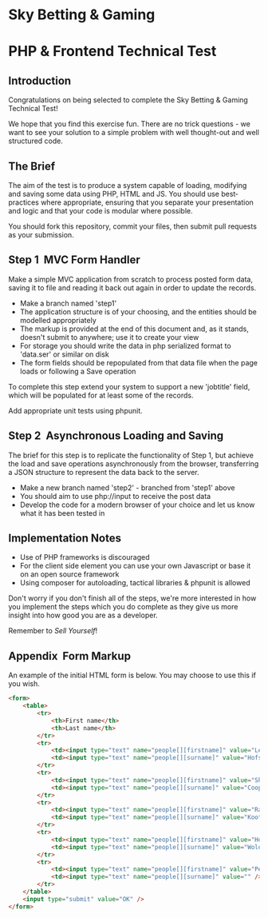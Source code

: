 Sky Betting & Gaming
====

PHP & Frontend Technical Test
===

Introduction
---
Congratulations on being selected to complete the Sky Betting & Gaming Technical Test!

We hope that you find this exercise fun. There are no trick questions - we want to see your solution to a simple problem with well thought-out and well structured code.


The Brief
---
The aim of the test is to produce a system capable of loading, modifying and saving some data using PHP, HTML and JS. You should use best­practices where appropriate, ensuring that you separate your presentation and logic and that your code is modular where possible.

You should fork this repository, commit your files, then submit pull requests as your submission.

Step 1 ­ MVC Form Handler
---

Make a simple MVC application from scratch to process posted form data, saving it to file and reading it back out again in order to update the records.

* Make a branch named 'step1'
* The application structure is of your choosing, and the entities should be modelled appropriately
* The markup is provided at the end of this document and, as it stands, doesn't submit to anywhere; use it to create your view
* For storage you should write the data in php serialized format to 'data.ser' or similar on disk
* The form fields should be repopulated from that data file when the page loads or following a Save operation

To complete this step extend your system to support a new 'jobtitle' field, which will be populated for at least some of the records.

Add appropriate unit tests using phpunit.

Step 2 ­ Asynchronous Loading and Saving
---

The brief for this step is to replicate the functionality of Step 1, but achieve the load and save operations asynchronously from the browser, transferring a JSON structure to represent the data back to the server.

* Make a new branch named 'step2' - branched from 'step1' above
* You should aim to use php://input to receive the post data
* Develop the code for a modern browser of your choice and let us know what it has been tested in


Implementation Notes
---

* Use of PHP frameworks is discouraged
* For the client side element you can use your own Javascript or base it on an open source framework
* Using composer for autoloading, tactical libraries & phpunit is allowed

Don't worry if you don't finish all of the steps, we're more interested in how you implement the steps which you do complete as they give us more insight into how good you are as a developer.

Remember to *Sell Yourself*!


Appendix ­ Form Markup
---

An example of the initial HTML form is below. You may choose to use this if you wish.

```html
<form>
    <table>
        <tr>
            <th>First name</th>
            <th>Last name</th>
        </tr>
        <tr>
            <td><input type="text" name="people[][firstname]" value="Leonard" /></td>
            <td><input type="text" name="people[][surname]" value="Hofstader" /></td>
        </tr>
        <tr>
            <td><input type="text" name="people[][firstname]" value="Sheldon" /></td>
            <td><input type="text" name="people[][surname]" value="Cooper" /></td>
        </tr>
        <tr>
            <td><input type="text" name="people[][firstname]" value="Raj" /></td>
            <td><input type="text" name="people[][surname]" value="Koothrapali" /></td>
        </tr>
        <tr>
            <td><input type="text" name="people[][firstname]" value="Howard" /></td>
            <td><input type="text" name="people[][surname]" value="Wolowitz" /></td>
        </tr>
        <tr>
            <td><input type="text" name="people[][firstname]" value="Penny" /></td>
            <td><input type="text" name="people[][surname]" value="" /></td>
        </tr>
    </table>
    <input type="submit" value="OK" />
</form>
```

